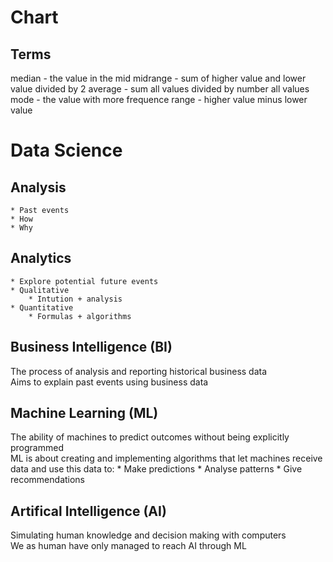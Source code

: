 # Chart

## Terms
median - the value in the mid
midrange - sum of higher value and lower value divided by 2
average - sum all values divided by number all values
mode - the value with more frequence
range - higher value minus lower value


# Data Science

## Analysis
    * Past events
    * How
    * Why

## Analytics
    * Explore potential future events
    * Qualitative
        * Intution + analysis
    * Quantitative
        * Formulas + algorithms

## Business Intelligence (BI)
The process of analysis and reporting historical business data  
Aims to explain past events using business data

## Machine Learning (ML)
The ability of machines to predict outcomes without being explicitly programmed  
ML is about creating and implementing algorithms that let machines receive data and use this data to:
    * Make predictions
    * Analyse patterns
    * Give recommendations

## Artifical Intelligence (AI)
Simulating human knowledge and decision making with computers  
We as human have only managed to reach AI through ML


